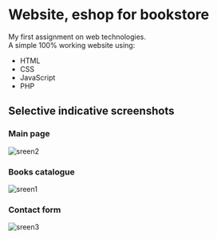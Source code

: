 # Website, eshop for bookstore

My first assignment on web technologies.  
A simple 100% working website using:

* HTML
* CSS
* JavaScript
* PHP

## Selective indicative screenshots

### Main page

![sreen2](https://github.com/StefanosGregory/bookshop_eshop/blob/main/screenshots/screen2.png)

### Books catalogue 

![sreen1](https://github.com/StefanosGregory/bookshop_eshop/blob/main/screenshots/screen1.png)

### Contact form

![sreen3](https://github.com/StefanosGregory/bookshop_eshop/blob/main/screenshots/screen3.png)
